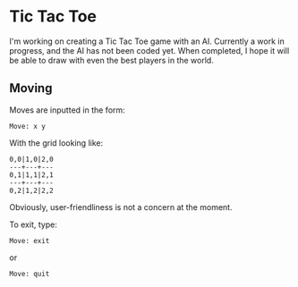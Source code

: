 Tic Tac Toe
===========

I'm working on creating a Tic Tac Toe game with an AI. Currently a work in
progress, and the AI has not been coded yet. When completed, I hope it will be
able to draw with even the best players in the world.

Moving
------

Moves are inputted in the form:

    Move: x y

With the grid looking like:

    0,0|1,0|2,0
    ---+---+---
    0,1|1,1|2,1
    ---+---+---
    0,2|1,2|2,2

Obviously, user-friendliness is not a concern at the moment.

To exit, type:
    
    Move: exit
    
or

    Move: quit

